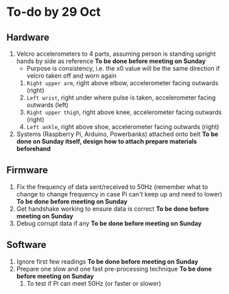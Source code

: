 # To-do by 29 Oct

## Hardware
  1. Velcro accelerometers to 4 parts, assuming person is standing upright hands by side as reference **To be done before meeting on Sunday**
      - Purpose is consistency, i.e. the x0 value will be the same direction if velcro taken off and worn again
      1. `Right upper arm`, right above elbow, accelerometer facing outwards (right)
      2. `Left wrist`, right under where pulse is taken, accelerometer facing outwards (left)
      3. `Right upper thigh`, right above knee, accelerometer facing outwards (right)
      4. `Left ankle`, right above shoe, accelerometer facing  outwards (right)
  2. Systems (Raspberry Pi, Arduino, Powerbanks) attached onto belt **To be done on Sunday itself, design how to attach prepare materials beforehand**

## Firmware
  1. Fix the frequency of data sent/received to 50Hz (remember what to change to change frequency in case Pi can't keep up and need to lower) **To be done before meeting on Sunday**
  2. Get handshake working to ensure data is correct **To be done before meeting on Sunday**
  3. Debug corrupt data if any **To be done before meeting on Sunday**

## Software
  1. Ignore first few readings **To be done before meeting on Sunday**
  2. Prepare one slow and one fast pre-processing technique **To be done before meeting on Sunday**
      1. To test if Pi can meet 50Hz (or faster or slower)
